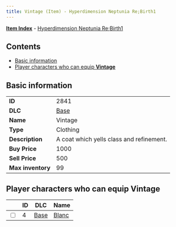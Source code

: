 ```yaml
---
title: Vintage (Item) - Hyperdimension Neptunia Re;Birth1
---
```


[**Item Index**](/neptunia/rb1/item/index.html) - [Hyperdimension Neptunia Re;Birth1](/neptunia/rb1)

## Contents

- [Basic information](#basic-information)
- [Player characters who can equip **Vintage**](#player-characters-who-can-equip-vintage)

## Basic information

|   |   |
| -- | -- |
| **ID** | 2841 |
| **DLC** | [Base](/neptunia/rb1/dlc/1-base.html) |
| **Name** | Vintage |
| **Type** | Clothing |
| **Description** | A coat which yells class and refinement. |
| **Buy Price** | 1000 |
| **Sell Price** | 500 |
| **Max inventory** | 99 |


## Player characters who can equip **Vintage**

|    | ID | DLC | Name |
| -- | -- | --- | ---- |
| <input type="checkbox" id="rb1-player-1-4" class="trackbox" /> | 4 | [Base](/neptunia/rb1/dlc/1-base.html) | [Blanc](/neptunia/rb1/player/1-4-blanc.html) |
